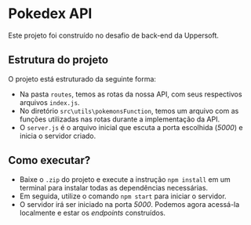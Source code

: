 # Pokedex API

Este projeto foi construído no desafio de back-end da Uppersoft.

## Estrutura do projeto
O projeto está estruturado da seguinte forma:
- Na pasta ```routes```, temos as rotas da nossa API, com seus respectivos arquivos ```index.js```.
- No diretório ```src\utils\pokemonsFunction```, temos um arquivo com as funções utilizadas nas rotas durante a implementação da API.
- O ```server.js``` é o arquivo inicial que escuta a porta escolhida (*5000*) e inicia o servidor criado.

## Como executar?
- Baixe o ``.zip`` do projeto e execute a instrução ``npm install`` em um terminal para instalar todas as dependências necessárias.
- Em seguida, utilize o comando ``npm start`` para iniciar o servidor.
- O servidor irá ser iniciado na porta *5000*. Podemos agora acessá-la localmente e estar os *endpoints* construídos.
